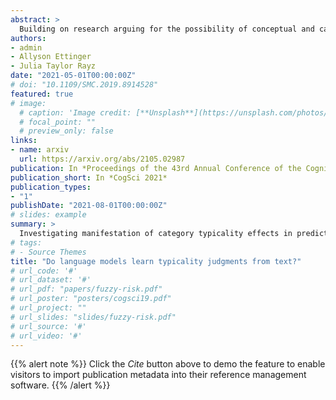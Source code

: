 ```yaml
---
abstract: >
  Building on research arguing for the possibility of conceptual and categorical knowledge acquisition through statistics contained in language, we evaluate predictive language models (LMs) -- informed solely by textual input -- on a prevalent phenomenon in cognitive science: *typicality*. Inspired by experiments that involve language processing and show robust typicality effects in humans, we propose two tests for LMs. Our first test targets whether typicality modulates LM probabilities in assigning taxonomic category memberships to items. The second test investigates sensitivities to typicality in LMs' probabilities when extending new information about items to their categories. Both tests show modest -- but not completely absent -- correspondence between LMs and humans, suggesting that text-based exposure alone is insufficient to acquire typicality knowledge.
authors:
- admin 
- Allyson Ettinger
- Julia Taylor Rayz
date: "2021-05-01T00:00:00Z"
# doi: "10.1109/SMC.2019.8914528"
featured: true
# image:
  # caption: 'Image credit: [**Unsplash**](https://unsplash.com/photos/pLCdAaMFLTE)'
  # focal_point: ""
  # preview_only: false
links:
- name: arxiv
  url: https://arxiv.org/abs/2105.02987
publication: In *Proceedings of the 43rd Annual Conference of the Cognitive Science Society*
publication_short: In *CogSci 2021*
publication_types:
- "1"
publishDate: "2021-08-01T00:00:00Z"
# slides: example
summary: >
  Investigating manifestation of category typicality effects in predictive models of language processing. To be presented at *CogSci 2021*
# tags:
# - Source Themes
title: "Do language models learn typicality judgments from text?"
# url_code: '#'
# url_dataset: '#'
# url_pdf: "papers/fuzzy-risk.pdf"
# url_poster: "posters/cogsci19.pdf"
# url_project: ""
# url_slides: "slides/fuzzy-risk.pdf"
# url_source: '#'
# url_video: '#'
---
```


{{% alert note %}}
Click the *Cite* button above to demo the feature to enable visitors to import publication metadata into their reference management software.
{{% /alert %}}

